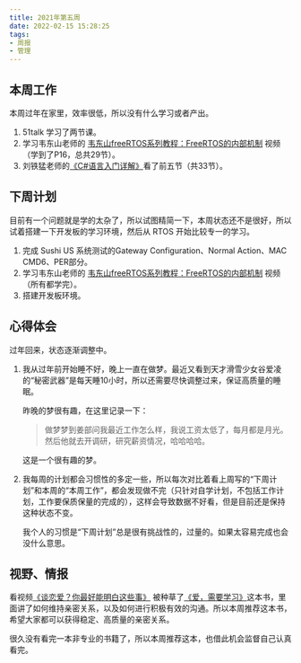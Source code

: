 ```yaml
---
title: 2021年第五周
date: 2022-02-15 15:28:25
tags: 
- 周报
- 管理
---
```


## 本周工作

本周过年在家里，效率很低，所以没有什么学习或者产出。

1. 51talk 学习了两节课。
4. 学习韦东山老师的 [韦东山freeRTOS系列教程：FreeRTOS的内部机制](https://www.bilibili.com/video/BV1Ar4y1C7En) 视频（学到了P16，总共29节）。
4. 刘铁猛老师的[《C#语言入门详解》](https://www.bilibili.com/video/BV13b411b7Ht)看了前五节（共33节）。

<!-- more -->

## 下周计划

目前有一个问题就是学的太杂了，所以试图精简一下，本周状态还不是很好，所以试着搭建一下开发板的学习环境，然后从 RTOS 开始比较专一的学习。

1. 完成 Sushi US 系统测试的Gateway  Configuration、Normal Action、MAC CMD6、PER部分。
4. 学习韦东山老师的 [韦东山freeRTOS系列教程：FreeRTOS的内部机制](https://www.bilibili.com/video/BV1Ar4y1C7En) 视频（所有都学完）。
4. 搭建开发板环境。

## 心得体会

过年回来，状态逐渐调整中。

1. 我从过年前开始睡不好，晚上一直在做梦。最近又看到天才滑雪少女谷爱凌的“秘密武器”是每天睡10小时，所以还需要尽快调整过来，保证高质量的睡眠。

	昨晚的梦很有趣，在这里记录一下：

	> 做梦梦到姜部问我最近工作怎么样，我说工资太低了，每月都是月光。然后他就去开调研，研究薪资情况，哈哈哈哈。

	这是一个很有趣的梦。

2. 我每周的计划都会习惯性的多定一些，所以每次对比着看上周写的“下周计划”和本周的“本周工作”，都会发现做不完（只针对自学计划，不包括工作计划，工作要保质保量的完成的），这样会导致数据不好看，但是目前还是保持这种状态不变。

   我个人的习惯是“下周计划”总是很有挑战性的，过量的。如果太容易完成也会没什么意思。

## 视野、情报

看视频[《谈恋爱？你最好能明白这些事》](https://www.bilibili.com/video/BV1ba411y7zG) 被种草了[《爱，需要学习》](https://book.douban.com/subject/35680673/)这本书，里面讲了如何维持亲密关系，以及如何进行积极有效的沟通。所以本周推荐这本书，希望大家都可以获得稳定、高质量的亲密关系。

很久没有看完一本非专业的书籍了，所以本周推荐这本，也借此机会监督自己认真看完。
